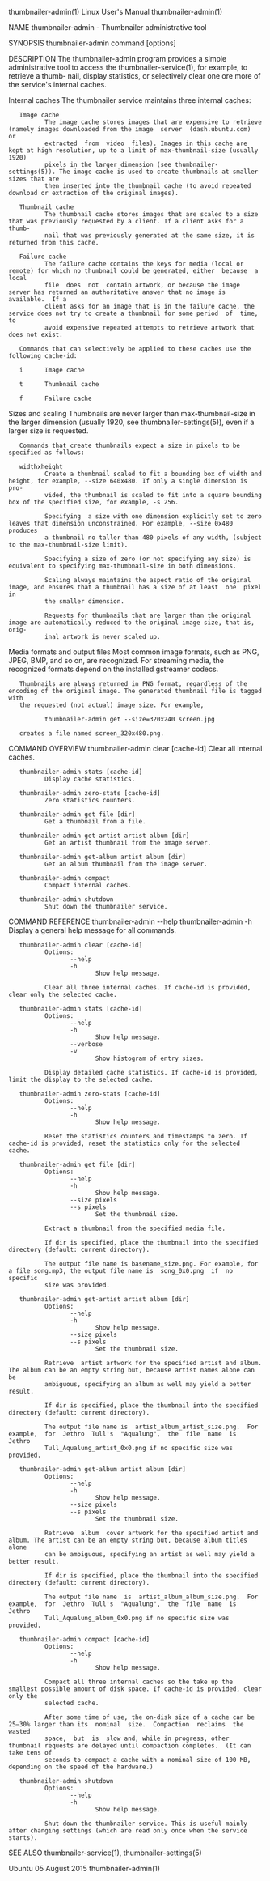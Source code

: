 thumbnailer-admin(1)                                            Linux User's Manual                                           thumbnailer-admin(1)

NAME
       thumbnailer-admin - Thumbnailer administrative tool

SYNOPSIS
       thumbnailer-admin command [options]

DESCRIPTION
       The thumbnailer-admin program provides a simple administrative tool to access the thumbnailer-service(1), for example, to retrieve a thumb‐
       nail, display statistics, or selectively clear one ore more of the service's internal caches.

   Internal caches
       The thumbnailer service maintains three internal caches:

       Image cache
              The image cache stores images that are expensive to retrieve (namely images downloaded from the image  server  (dash.ubuntu.com)  or
              extracted  from  video  files). Images in this cache are kept at high resolution, up to a limit of max-thumbnail-size (usually 1920)
              pixels in the larger dimension (see thumbnailer-settings(5)). The image cache is used to create thumbnails at smaller sizes that are
              then inserted into the thumbnail cache (to avoid repeated download or extraction of the original images).

       Thumbnail cache
              The thumbnail cache stores images that are scaled to a size that was previously requested by a client. If a client asks for a thumb‐
              nail that was previously generated at the same size, it is returned from this cache.

       Failure cache
              The failure cache contains the keys for media (local or remote) for which no thumbnail could be generated, either  because  a  local
              file  does  not  contain artwork, or because the image server has returned an authoritative answer that no image is available.  If a
              client asks for an image that is in the failure cache, the service does not try to create a thumbnail for some period  of  time,  to
              avoid expensive repeated attempts to retrieve artwork that does not exist.

       Commands that can selectively be applied to these caches use the following cache-id:

       i      Image cache

       t      Thumbnail cache

       f      Failure cache

   Sizes and scaling
       Thumbnails  are  never larger than max-thumbnail-size in the larger dimension (usually 1920, see thumbnailer-settings(5)), even if a larger
       size is requested.

       Commands that create thumbnails expect a size in pixels to be specified as follows:

       widthxheight
              Create a thumbnail scaled to fit a bounding box of width and height, for example, --size 640x480. If only a single dimension is pro‐
              vided, the thumbnail is scaled to fit into a square bounding box of the specified size, for example, -s 256.

              Specifying  a size with one dimension explicitly set to zero leaves that dimension unconstrained. For example, --size 0x480 produces
              a thumbnail no taller than 480 pixels of any width, (subject to the max-thumbnail-size limit).

              Specifying a size of zero (or not specifying any size) is equivalent to specifying max-thumbnail-size in both dimensions.

              Scaling always maintains the aspect ratio of the original image, and ensures that a thumbnail has a size of at least  one  pixel  in
              the smaller dimension.

              Requests for thumbnails that are larger than the original image are automatically reduced to the original image size, that is, orig‐
              inal artwork is never scaled up.

   Media formats and output files
       Most common image formats, such as PNG, JPEG, BMP, and so on, are recognized. For streaming media, the recognized  formats  depend  on  the
       installed gstreamer codecs.

       Thumbnails are always returned in PNG format, regardless of the encoding of the original image. The generated thumbnail file is tagged with
       the requested (not actual) image size. For example,

              thumbnailer-admin get --size=320x240 screen.jpg

       creates a file named screen_320x480.png.

COMMAND OVERVIEW
       thumbnailer-admin clear [cache-id]
              Clear all internal caches.

       thumbnailer-admin stats [cache-id]
              Display cache statistics.

       thumbnailer-admin zero-stats [cache-id]
              Zero statistics counters.

       thumbnailer-admin get file [dir]
              Get a thumbnail from a file.

       thumbnailer-admin get-artist artist album [dir]
              Get an artist thumbnail from the image server.

       thumbnailer-admin get-album artist album [dir]
              Get an album thumbnail from the image server.

       thumbnailer-admin compact
              Compact internal caches.

       thumbnailer-admin shutdown
              Shut down the thumbnailer service.

COMMAND REFERENCE
       thumbnailer-admin --help
       thumbnailer-admin -h
              Display a general help message for all commands.

       thumbnailer-admin clear [cache-id]
              Options:
                     --help
                     -h
                            Show help message.

              Clear all three internal caches. If cache-id is provided, clear only the selected cache.

       thumbnailer-admin stats [cache-id]
              Options:
                     --help
                     -h
                            Show help message.
                     --verbose
                     -v
                            Show histogram of entry sizes.

              Display detailed cache statistics. If cache-id is provided, limit the display to the selected cache.

       thumbnailer-admin zero-stats [cache-id]
              Options:
                     --help
                     -h
                            Show help message.

              Reset the statistics counters and timestamps to zero. If cache-id is provided, reset the statistics only for the selected cache.

       thumbnailer-admin get file [dir]
              Options:
                     --help
                     -h
                            Show help message.
                     --size pixels
                     --s pixels
                            Set the thumbnail size.

              Extract a thumbnail from the specified media file.

              If dir is specified, place the thumbnail into the specified directory (default: current directory).

              The output file name is basename_size.png. For example, for a file song.mp3, the output file name is  song_0x0.png  if  no  specific
              size was provided.

       thumbnailer-admin get-artist artist album [dir]
              Options:
                     --help
                     -h
                            Show help message.
                     --size pixels
                     --s pixels
                            Set the thumbnail size.

              Retrieve  artist artwork for the specified artist and album. The album can be an empty string but, because artist names alone can be
              ambiguous, specifying an album as well may yield a better result.

              If dir is specified, place the thumbnail into the specified directory (default: current directory).

              The output file name is  artist_album_artist_size.png.  For  example,  for  Jethro  Tull's  "Aqualung",  the  file  name  is  Jethro
              Tull_Aqualung_artist_0x0.png if no specific size was provided.

       thumbnailer-admin get-album artist album [dir]
              Options:
                     --help
                     -h
                            Show help message.
                     --size pixels
                     --s pixels
                            Set the thumbnail size.

              Retrieve  album  cover artwork for the specified artist and album. The artist can be an empty string but, because album titles alone
              can be ambiguous, specifying an artist as well may yield a better result.

              If dir is specified, place the thumbnail into the specified directory (default: current directory).

              The output file name  is  artist_album_album_size.png.  For  example,  for  Jethro  Tull's  "Aqualung",  the  file  name  is  Jethro
              Tull_Aqualung_album_0x0.png if no specific size was provided.

       thumbnailer-admin compact [cache-id]
              Options:
                     --help
                     -h
                            Show help message.

              Compact all three internal caches so the take up the smallest possible amount of disk space. If cache-id is provided, clear only the
              selected cache.

              After some time of use, the on-disk size of a cache can be 25–30% larger than its  nominal  size.  Compaction  reclaims  the  wasted
              space,  but  is  slow and, while in progress, other thumbnail requests are delayed until compaction completes.  (It can take tens of
              seconds to compact a cache with a nominal size of 100 MB, depending on the speed of the hardware.)

       thumbnailer-admin shutdown
              Options:
                     --help
                     -h
                            Show help message.

              Shut down the thumbnailer service. This is useful mainly after changing settings (which are read only once when the service starts).

SEE ALSO
       thumbnailer-service(1), thumbnailer-settings(5)

Ubuntu                                                            05 August 2015                                              thumbnailer-admin(1)
